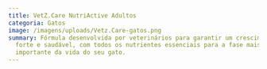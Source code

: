 ```yaml
---
title: VetZ.Care NutriActive Adultos
categoria: Gatos
image: /imagens/uploads/Vetz.Care-gatos.png
summary: Fórmula desenvolvida por veterinários para garantir um crescimento
  forte e saudável, com todos os nutrientes essenciais para a fase mais
  importante da vida do seu gato.
---
```

